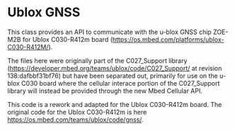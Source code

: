# Ublox GNSS

This class provides an API to communicate with the u-blox GNSS chip ZOE-M2B for Ublox C030-R412m board (https://os.mbed.com/platforms/ublox-C030-R412M/).

The files here were originally part of the C027_Support library (https://developer.mbed.org/teams/ublox/code/C027_Support/ at revision 138:dafbbf31bf76) but have been separated out, primarily for use on the u-blox C030 board where the cellular interace portion of the C027_Support library will instead be provided through the new Mbed Cellular API.

This code is a rework and adapted for the Ublox C030-R412m board. The original code for the Ublox C030-R412m is here https://os.mbed.com/teams/ublox/code/gnss/.
